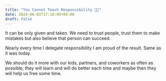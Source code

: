 ```yaml
---
title: "You Cannot Teach Responsibility 🤌🏻"
date: 2024-06-01T17:10:09+04:00
draft: false
---
```

It can be only given and taken. We need to trust people, trust them to make mistakes but also believe that person can succeed.

Nearly every time I delegate responsibility I am proud of the result. Same as it was today.

We should do it more with our kids, partners, and coworkers as often as possible, they will learn and will do better each time and maybe then they will help us free some time.
